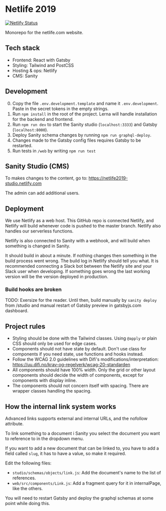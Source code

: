 # Netlife 2019

[![Netlify Status](https://api.netlify.com/api/v1/badges/371ab6b8-38f2-43e5-b92b-c68e571b567d/deploy-status)](https://app.netlify.com/sites/netlife2019/deploys)

Monorepo for the netlife.com website.

## Tech stack

- Frontend: React with Gatsby
- Styling: Tailwind and PostCSS
- Hosting & ops: Netlify
- CMS: Sanity

## Development
0. Copy the file `.env.development.template` and name it `.env.development`. Paste in the secret tokens in the empty strings.
1. Run `npm install` in the root of the project. Lerna will handle installation for the backend and frontend.
2. Run `npm run dev` to start the Sanity studio (`localhost:3333`) and Gatsby (`localhost:8000`).
3. Deploy Sanity schema changes by running `npm run graphql-deploy`.
4. Changes made to the Gatsby config files requires Gatsby to be restarted. 
5. Run tests in `/web` by writing `npm run test`

## Sanity Studio (CMS)
To makes changes to the content, go to: https://netlife2019-studio.netlify.com

The admin can add additional users.

## Deployment
We use Netlify as a web host. This GitHub repo is connected Netlify, and Netlify will build whenever code is pushed to the master branch. Netlify also handles our serverless functions.

Netlify is also connected to Sanity with a webhook, and will build when something is changed in Sanity.

It should build in about a minute. If nothing changes then something in the build process went wrong. The build log in Netlify should tell you what. It is recommended connecting a Slack bot between the Netlify site and your Slack user when developing. If something goes wrong the last working version will be the version deployed in production.

### Build hooks are broken
TODO: Exersize for the reader.
Until then, build manually by `sanity deploy` from /studio and manual restart of Gatsby preview in gatsbyjs.com dashboard.


## Project rules
- Styling should be done with the Tailwind classes. Using `@apply` or plain CSS should only be used for edge cases.
- Components should not have state by default. Don't use class for components if you need state, use functions and hooks instead.
- Follow the WCAG 2.0 guidelines with Difi's modifications/interpretation: https://uu.difi.no/krav-og-regelverk/wcag-20-standarden
- All components should have 100% width. Only the grid or other layout components should decide the width of components, except for components with display inline.
- The components should not concern itself with spacing. There are wrapper classes handling the spacing.

## How the internal link system works
Advanced links supports external and internal URLs, and the nofollow attribute.

To link something to a document i Sanity you select the document you want to reference to in the dropdown menu.

If you want to add a new document that can be linked to, you have to add a field called `slug`, it has to have a value, so make it required.

Edit the following files:
- `studio/schemas/objects/link.js`: Add the document's name to the list of references.
- `web/src/components/Link.js`: Add a fragment query for it in internalPage, like the others.

You will need to restart Gatsby and deploy the graphql schemas at some point while doing this.
